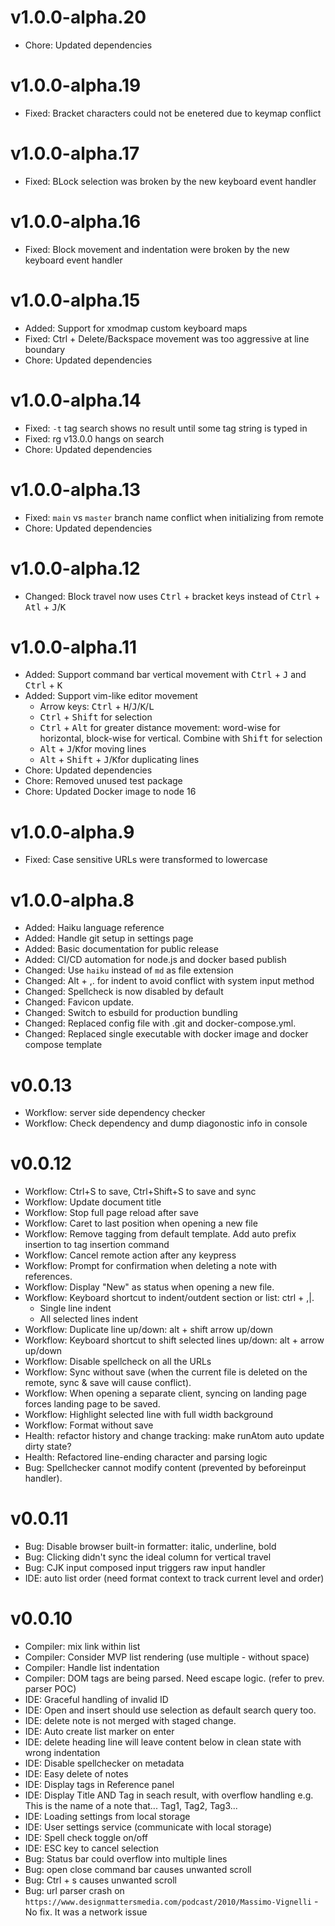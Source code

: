 # v1.0.0-alpha.20

- Chore: Updated dependencies

# v1.0.0-alpha.19

- Fixed: Bracket characters could not be enetered due to keymap conflict

# v1.0.0-alpha.17

- Fixed: BLock selection was broken by the new keyboard event handler

# v1.0.0-alpha.16

- Fixed: Block movement and indentation were broken by the new keyboard event handler

# v1.0.0-alpha.15

- Added: Support for xmodmap custom keyboard maps
- Fixed: Ctrl + Delete/Backspace movement was too aggressive at line boundary
- Chore: Updated dependencies

# v1.0.0-alpha.14

- Fixed: `-t` tag search shows no result until some tag string is typed in
- Fixed: rg v13.0.0 hangs on search
- Chore: Updated dependencies

# v1.0.0-alpha.13

- Fixed: `main` vs `master` branch name conflict when initializing from remote
- Chore: Updated dependencies

# v1.0.0-alpha.12

- Changed: Block travel now uses <kbd>Ctrl</kbd> + bracket keys instead of <kbd>Ctrl</kbd> + <kbd>Atl</kbd> + <kbd>J</kbd>/<kbd>K</kbd>

# v1.0.0-alpha.11

- Added: Support command bar vertical movement with <kbd>Ctrl</kbd> + <kbd>J</kbd> and <kbd>Ctrl</kbd> + <kbd>K</kbd>
- Added: Support vim-like editor movement
  - Arrow keys: <kbd>Ctrl</kbd> + <kbd>H</kbd>/<kbd>J</kbd>/<kbd>K</kbd>/<kbd>L</kbd>
  - <kbd>Ctrl</kbd> + <kbd>Shift</kbd> for selection
  - <kbd>Ctrl</kbd> + <kbd>Alt</kbd> for greater distance movement: word-wise for horizontal, block-wise for vertical. Combine with <kbd>Shift</kbd> for selection
  - <kbd>Alt</kbd> + <kbd>J</kbd>/<kbd>K</kbd>for moving lines
  - <kbd>Alt</kbd> + <kbd>Shift</kbd> + <kbd>J</kbd>/<kbd>K</kbd>for duplicating lines
- Chore: Updated dependencies
- Chore: Removed unused test package
- Chore: Updated Docker image to node 16

# v1.0.0-alpha.9

- Fixed: Case sensitive URLs were transformed to lowercase

# v1.0.0-alpha.8

- Added: Haiku language reference
- Added: Handle git setup in settings page
- Added: Basic documentation for public release
- Added: CI/CD automation for node.js and docker based publish
- Changed: Use `haiku` instead of `md` as file extension
- Changed: Alt + ,. for indent to avoid conflict with system input method
- Changed: Spellcheck is now disabled by default
- Changed: Favicon update.
- Changed: Switch to esbuild for production bundling
- Changed: Replaced config file with .git and docker-compose.yml.
- Changed: Replaced single executable with docker image and docker compose template

# v0.0.13

- Workflow: server side dependency checker
- Workflow: Check dependency and dump diagonostic info in console

# v0.0.12

- Workflow: Ctrl+S to save, Ctrl+Shift+S to save and sync
- Workflow: Update document title
- Workflow: Stop full page reload after save
- Workflow: Caret to last position when opening a new file
- Workflow: Remove tagging from default template. Add auto prefix insertion to tag insertion command
- Workflow: Cancel remote action after any keypress
- Workflow: Prompt for confirmation when deleting a note with references.
- Workflow: Display "New" as status when opening a new file.
- Workflow: Keyboard shortcut to indent/outdent section or list: ctrl + ,|.
  - Single line indent
  - All selected lines indent
- Workflow: Duplicate line up/down: alt + shift arrow up/down
- Workflow: Keyboard shortcut to shift selected lines up/down: alt + arrow up/down
- Workflow: Disable spellcheck on all the URLs
- Workflow: Sync without save (when the current file is deleted on the remote, sync & save will cause conflict).
- Workflow: When opening a separate client, syncing on landing page forces landing page to be saved.
- Workflow: Highlight selected line with full width background
- Workflow: Format without save
- Health: refactor history and change tracking: make runAtom auto update dirty state?
- Health: Refactored line-ending character and parsing logic
- Bug: Spellchecker cannot modify content (prevented by beforeinput handler).

# v0.0.11

- Bug: Disable browser built-in formatter: italic, underline, bold
- Bug: Clicking didn't sync the ideal column for vertical travel
- Bug: CJK input composed input triggers raw input handler
- IDE: auto list order (need format context to track current level and order)

# v0.0.10

- Compiler: mix link within list
- Compiler: Consider MVP list rendering (use multiple - without space)
- Compiler: Handle list indentation
- Compiler: DOM tags are being parsed. Need escape logic. (refer to prev. parser POC)
- IDE: Graceful handling of invalid ID
- IDE: Open and insert should use selection as default search query too.
- IDE: delete note is not merged with staged change.
- IDE: Auto create list marker on enter
- IDE: delete heading line will leave content below in clean state with wrong indentation
- IDE: Disable spellchecker on metadata
- IDE: Easy delete of notes
- IDE: Display tags in Reference panel
- IDE: Display Title AND Tag in seach result, with overflow handling e.g. This is the name of a note that... Tag1, Tag2, Tag3...
- IDE: Loading settings from local storage
- IDE: User settings service (communicate with local storage)
- IDE: Spell check toggle on/off
- IDE: ESC key to cancel selection
- Bug: Status bar could overflow into multiple lines
- Bug: open close command bar causes unwanted scroll
- Bug: Ctrl + s causes unwanted scroll
- Bug: url parser crash on `https://www.designmattersmedia.com/podcast/2010/Massimo-Vignelli` - No fix. It was a network issue
